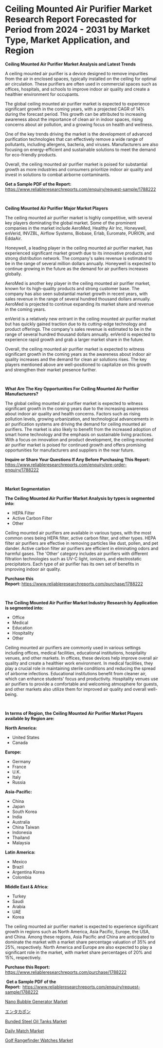<p><h1>Ceiling Mounted Air Purifier Market Research Report Forecasted for Period from 2024 -  2031 by Market Type, Market Application, and Region</h1></p><p><strong>Ceiling Mounted Air Purifier Market Analysis and Latest Trends</strong></p>
<p><p>A ceiling mounted air purifier is a device designed to remove impurities from the air in enclosed spaces, typically installed on the ceiling for optimal air circulation. These purifiers are often used in commercial spaces such as offices, hospitals, and schools to improve indoor air quality and create a healthier environment for occupants.</p><p>The global ceiling mounted air purifier market is expected to experience significant growth in the coming years, with a projected CAGR of 14% during the forecast period. This growth can be attributed to increasing awareness about the importance of clean air in indoor spaces, rising concerns about air pollution, and a growing focus on health and wellness.</p><p>One of the key trends driving the market is the development of advanced purification technologies that can effectively remove a wide range of pollutants, including allergens, bacteria, and viruses. Manufacturers are also focusing on energy-efficient and sustainable solutions to meet the demand for eco-friendly products.</p><p>Overall, the ceiling mounted air purifier market is poised for substantial growth as more industries and consumers prioritize indoor air quality and invest in solutions to combat airborne contaminants.</p></p>
<p><strong>Get a Sample PDF of the Report:&nbsp;</strong> <a href="https://www.reliableresearchreports.com/enquiry/request-sample/1788222">https://www.reliableresearchreports.com/enquiry/request-sample/1788222</a></p>
<p>&nbsp;</p>
<p><strong>Ceiling Mounted Air Purifier Major Market Players</strong></p>
<p><p>The ceiling mounted air purifier market is highly competitive, with several key players dominating the global market. Some of the prominent companies in the market include AeroMed, Healthy Air Inc, Honeywell, enVerid, INVZBL, Airflow Systems, Biobase, Erlab, Euromate, PURION, and EddaAir.</p><p>Honeywell, a leading player in the ceiling mounted air purifier market, has experienced significant market growth due to its innovative products and strong distribution network. The company's sales revenue is estimated to be in the range of several million dollars annually. Honeywell is expected to continue growing in the future as the demand for air purifiers increases globally.</p><p>AeroMed is another key player in the ceiling mounted air purifier market, known for its high-quality products and strong customer base. The company has also seen substantial market growth in recent years, with sales revenue in the range of several hundred thousand dollars annually. AeroMed is projected to continue expanding its market share and revenue in the coming years.</p><p>enVerid is a relatively new entrant in the ceiling mounted air purifier market but has quickly gained traction due to its cutting-edge technology and product offerings. The company's sales revenue is estimated to be in the range of several hundred thousand dollars annually. enVerid is expected to experience rapid growth and grab a larger market share in the future.</p><p>Overall, the ceiling mounted air purifier market is expected to witness significant growth in the coming years as the awareness about indoor air quality increases and the demand for clean air solutions rises. The key players mentioned above are well-positioned to capitalize on this growth and strengthen their market presence further.</p></p>
<p>&nbsp;</p>
<p><strong>What Are The Key Opportunities For Ceiling Mounted Air Purifier Manufacturers?</strong></p>
<p><p>The global ceiling mounted air purifier market is expected to witness significant growth in the coming years due to the increasing awareness about indoor air quality and health concerns. Factors such as rising pollution levels, growing urbanization, and technological advancements in air purification systems are driving the demand for ceiling mounted air purifiers. The market is also likely to benefit from the increased adoption of smart home technology and the emphasis on sustainable living practices. With a focus on innovation and product development, the ceiling mounted air purifier market is poised for continued growth and offers promising opportunities for manufacturers and suppliers in the near future.</p></p>
<p><strong>Inquire or Share Your Questions If Any Before Purchasing This Report:</strong> <a href="https://www.reliableresearchreports.com/enquiry/pre-order-enquiry/1788222">https://www.reliableresearchreports.com/enquiry/pre-order-enquiry/1788222</a></p>
<p>&nbsp;</p>
<p><strong>Market Segmentation</strong></p>
<p><strong>The Ceiling Mounted Air Purifier Market Analysis by types is segmented into:</strong></p>
<p><ul><li>HEPA Filter</li><li>Active Carbon Filter</li><li>Other</li></ul></p>
<p><p>Ceiling mounted air purifiers are available in various types, with the most common ones being HEPA filter, active carbon filter, and other types. HEPA filter air purifiers are effective in removing particles like dust, pollen, and pet dander. Active carbon filter air purifiers are efficient in eliminating odors and harmful gases. The 'Other' category includes air purifiers with different filtration technologies such as UV-C light, ionizers, and electrostatic precipitators. Each type of air purifier has its own set of benefits in improving indoor air quality.</p></p>
<p><strong>Purchase this Report:&nbsp;</strong><a href="https://www.reliableresearchreports.com/purchase/1788222">https://www.reliableresearchreports.com/purchase/1788222</a></p>
<p>&nbsp;</p>
<p><strong>The Ceiling Mounted Air Purifier Market Industry Research by Application is segmented into:</strong></p>
<p><ul><li>Office</li><li>Medical</li><li>Education</li><li>Hospitality</li><li>Other</li></ul></p>
<p><p>Ceiling mounted air purifiers are commonly used in various settings including offices, medical facilities, educational institutions, hospitality venues, and other markets. In offices, these devices help improve overall air quality and create a healthier work environment. In medical facilities, they play a crucial role in maintaining sterile conditions and reducing the spread of airborne infections. Educational institutions benefit from cleaner air, which can enhance students' focus and productivity. Hospitality venues use air purifiers to provide a comfortable and welcoming atmosphere for guests, and other markets also utilize them for improved air quality and overall well-being.</p></p>
<p>&nbsp;</p>
<p><strong>In terms of Region, the Ceiling Mounted Air Purifier Market Players available by Region are:</strong></p>
<p>
    <p> <strong> North America: </strong>
        <ul>
            <li>United States</li>
            <li>Canada</li>
        </ul>
        </p> 
    <p> <strong> Europe: </strong>
        <ul>
            <li>Germany</li>
            <li>France</li>
            <li>U.K.</li>
            <li>Italy</li>
            <li>Russia</li>
        </ul>
        </p> 
    <p> <strong> Asia-Pacific: </strong>
        <ul>
            <li>China</li>
            <li>Japan</li>
            <li>South Korea</li>
            <li>India</li>
            <li>Australia</li>
            <li>China Taiwan</li>
            <li>Indonesia</li>
            <li>Thailand</li>
            <li>Malaysia</li>
        </ul>
        </p> 
    <p> <strong> Latin America: </strong>
        <ul>
            <li>Mexico</li>
            <li>Brazil</li>
            <li>Argentina Korea</li>
            <li>Colombia</li>
        </ul>
        </p> 
    <p> <strong> Middle East & Africa: </strong>
        <ul>
            <li>Turkey</li>
            <li>Saudi</li>
            <li>Arabia</li>
            <li>UAE</li>
            <li>Korea</li>
        </ul>
    </p>
    </p>
<p><p>The ceiling mounted air purifier market is expected to experience significant growth in regions such as North America, Asia Pacific, Europe, the USA, and China. Among these regions, Asia Pacific and China are anticipated to dominate the market with a market share percentage valuation of 35% and 25%, respectively. North America and Europe are also expected to play a significant role in the market, with market share percentages of 20% and 15%, respectively.</p></p>
<p><strong>Purchase this Report: </strong><a href="https://www.reliableresearchreports.com/purchase/1788222">https://www.reliableresearchreports.com/purchase/1788222</a></p>
<p>&nbsp;<strong>Get a Sample PDF of the Report:&nbsp;&nbsp;</strong><a href="https://www.reliableresearchreports.com/enquiry/request-sample/1788222">https://www.reliableresearchreports.com/enquiry/request-sample/1788222</a></p>
<p><strong></strong></p>
<p><p><a href="https://issuu.com/reportprime-2/docs/nano-bubble-generator-market-size-2030.pptx">Nano Bubble Generator Market</a></p><p><a href="https://github.com/EstaSprer20231/Market-Research-Report-List-1/blob/main/42205695693.md">エンタカポン</a></p><p><a href="https://issuu.com/reportprime-2/docs/bunded-steel-oil-tanks-market-size-2030.pptx">Bunded Steel Oil Tanks Market</a></p><p><a href="https://github.com/Angelnienowdseej3e45z3p8c/Market-Research-Report-List-1/blob/main/daily-match-market.md">Daily Match Market</a></p><p><a href="https://github.com/brentleyjimmiealvaradoz4l1rea/Market-Research-Report-List-1/blob/main/golf-rangefinder-watches-market.md">Golf Rangefinder Watches Market</a></p></p>